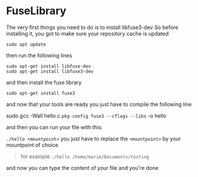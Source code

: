 # FuseLibrary

The very first things you need to do is to install libfuse3-dev
So before installing it, you got to make sure your repository cache is updated

`sudo apt update`

then run the following lines

```
sudo apt-get install libfuse-dev
sudo apt-get install libfuse3-dev
```

and then install the fuse library 

`sudo apt-get install fuse3`

and now that your tools are ready you just have to compile the following line

sudo gcc -Wall hello.c `pkg-config fuse3 --cflags --libs` -o hello

and then you can run your file with this:

`./hello <mountpoint>`
you just have to replace the `<mountpoint>` by your mountpoint of choice 

>for example `./hello /home/marie/Documents/testing`

and now you can type the content of your file and you're done
